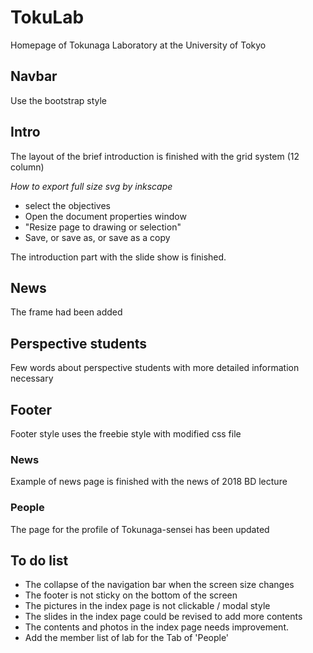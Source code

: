 # TokuLab #

<!--
Author: Mao Ouyang
Date:   2018-01-26
Email:  einooumo@hotmail.com
-->

Homepage of Tokunaga Laboratory at the University of Tokyo

## Navbar ##

Use the bootstrap style

## Intro ##

The layout of the brief introduction is finished with the grid system (12 column)

_How to export full size svg by inkscape_
+ select the objectives
+ Open the document properties window
+ "Resize page to drawing or selection"
+ Save, or save as, or save as a copy

The introduction part with the slide show is finished. 

## News ##

The frame had been added

## Perspective students ##

Few words about perspective students with more detailed information necessary

## Footer ##

Footer style uses the freebie style with modified css file


### News ###

Example of news page is finished with the news of 2018 BD lecture

### People ###

The page for the profile of Tokunaga-sensei has been updated


## To do list ##

- The collapse of the navigation bar when the screen size changes
- The footer is not sticky on the bottom of the screen
- The pictures in the index page is not clickable / modal style
- The slides in the index page could be revised to add more contents
- The contents and photos in the index page needs improvement.
- Add the member list of lab for the Tab of 'People'
